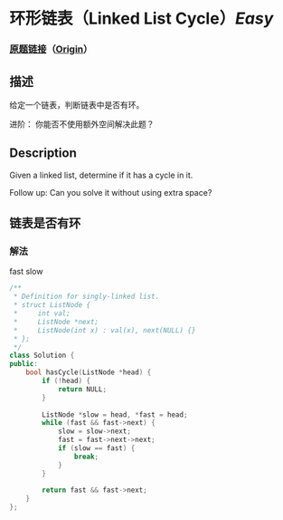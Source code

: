 # 环形链表（Linked List Cycle）*Easy*
### [原题链接](https://leetcode-cn.com/problems/linked-list-cycle)（[Origin](https://leetcode.com/problems/linked-list-cycle)）
## 描述
给定一个链表，判断链表中是否有环。

进阶：
你能否不使用额外空间解决此题？

## Description
Given a linked list, determine if it has a cycle in it.



Follow up:
Can you solve it without using extra space?


## 链表是否有环
### 解法
fast slow

```c++
/**
 * Definition for singly-linked list.
 * struct ListNode {
 *     int val;
 *     ListNode *next;
 *     ListNode(int x) : val(x), next(NULL) {}
 * };
 */
class Solution {
public:
    bool hasCycle(ListNode *head) {
        if (!head) {
            return NULL;
        }
        
        ListNode *slow = head, *fast = head;
        while (fast && fast->next) {
            slow = slow->next;
            fast = fast->next->next;
            if (slow == fast) {
                break;
            }
        }
        
        return fast && fast->next;
    }
};
```